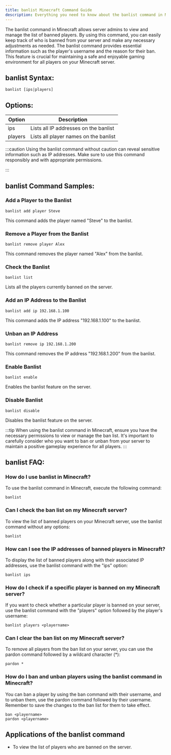 ```yaml
---
title: banlist Minecraft Command Guide
description: Everything you need to know about the banlist command in Minecraft. Learn how to manage banned players on your server efficiently.
---
```


The banlist command in Minecraft allows server admins to view and manage the list of banned players. By using this command, you can easily keep track of who is banned from your server and make any necessary adjustments as needed. The banlist command provides essential information such as the player's username and the reason for their ban. This feature is crucial for maintaining a safe and enjoyable gaming environment for all players on your Minecraft server.
## banlist Syntax:
```console
banlist [ips|players] 
```
## Options:
| Option   | Description                           |
|----------|---------------------------------------|
| ips      | Lists all IP addresses on the banlist |
| players  | Lists all player names on the banlist |
  
:::caution
Using the banlist command without caution can reveal sensitive information such as IP addresses. Make sure to use this command responsibly and with appropriate permissions.

:::
## banlist Command Samples:
### Add a Player to the Banlist
```console
banlist add player Steve
```
This command adds the player named "Steve" to the banlist.

### Remove a Player from the Banlist
```console
banlist remove player Alex
```
This command removes the player named "Alex" from the banlist.

### Check the Banlist
```console
banlist list
```
Lists all the players currently banned on the server.

### Add an IP Address to the Banlist
```console
banlist add ip 192.168.1.100
```
This command adds the IP address "192.168.1.100" to the banlist.

### Unban an IP Address
```console
banlist remove ip 192.168.1.200
```
This command removes the IP address "192.168.1.200" from the banlist.

### Enable Banlist
```console
banlist enable
```
Enables the banlist feature on the server.

### Disable Banlist
```console
banlist disable
```
Disables the banlist feature on the server.


:::tip
When using the banlist command in Minecraft, ensure you have the necessary permissions to view or manage the ban list. It's important to carefully consider who you want to ban or unban from your server to maintain a positive gameplay experience for all players.
:::

## banlist FAQ:
### How do I use banlist in Minecraft?
To use the banlist command in Minecraft, execute the following command:
```console
banlist
```

### Can I check the ban list on my Minecraft server?
To view the list of banned players on your Minecraft server, use the banlist command without any options:
```console
banlist
```

### How can I see the IP addresses of banned players in Minecraft?
To display the list of banned players along with their associated IP addresses, use the banlist command with the "ips" option:
```console
banlist ips
```

### How do I check if a specific player is banned on my Minecraft server?
If you want to check whether a particular player is banned on your server, use the banlist command with the "players" option followed by the player's username:
```console
banlist players <playername>
```

### Can I clear the ban list on my Minecraft server?
To remove all players from the ban list on your server, you can use the pardon command followed by a wildcard character (*):
```console
pardon *
```

### How do I ban and unban players using the banlist command in Minecraft?
You can ban a player by using the ban command with their username, and to unban them, use the pardon command followed by their username. Remember to save the changes to the ban list for them to take effect.
```console
ban <playername>
pardon <playername>
```
## Applications of the banlist command

- To view the list of players who are banned on the server.